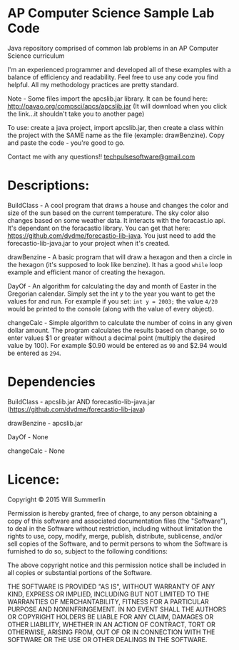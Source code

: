 AP Computer Science Sample Lab Code
=========

Java repository comprised of common lab problems in an AP Computer Science curriculum 

I'm an experienced programmer and developed all of these examples with a balance of efficiency and readability. Feel free to use any code you find helpful. All my methodology practices are pretty standard. 

Note - Some files import the apcslib.jar library. It can be found here: http://pavao.org/compsci/apcs/apcslib.jar (It will download when you click the link...it shouldn't take you to another page)

To use: create a java project, import apcslib.jar, then create a class within the project with the SAME name as the file (example: drawBenzine). Copy and paste the code - you're good to go. 

Contact me with any questions!! techpulsesoftware@gmail.com

Descriptions:
=========

  BuildClass - A cool program that draws a house and changes the color and size of the sun based on the current temperature. The sky color also changes based on some weather data. It interacts with the foracast.io api. It's dependant on the foracastio library. You can get that here: https://github.com/dvdme/forecastio-lib-java. You just need to add the forecastio-lib-java.jar to your project when it's created. 
  
  drawBenzine - A basic program that will draw a hexagon and then a circle in the hexagon (it's supposed to look like benzine). It has a good ``while`` loop example and efficient manor of creating the hexagon.
  
  DayOf - An algorithm for calculating the day and month of Easter in the Gregorian calendar. Simply set the int y to the year you want to get the values for and run. For example if you set:
```int y = 2003;``` the value ```4/20``` would be printed to the console (along with the value of every object).

  changeCalc - Simple algorithm to calculate the number of coins in any given dollar amount. The program calculates the results based on change, so to enter values $1 or greater without a decimal point (multiply the desired value by 100). For example $0.90 would be entered as ```90``` and $2.94 would be entered as ```294```. 
  
  
Dependencies 
=========

  BuildClass - apcslib.jar AND forecastio-lib-java.jar (https://github.com/dvdme/forecastio-lib-java)
  
  drawBenzine - apcslib.jar 
  
  DayOf - None
  
  changeCalc - None


Licence:
=========

Copyright © 2015 Will Summerlin

Permission is hereby granted, free of charge, to any person obtaining a copy of this software and associated documentation files (the "Software"), to deal in the Software without restriction, including without limitation the rights to use, copy, modify, merge, publish, distribute, sublicense, and/or sell copies of the Software, and to permit persons to whom the Software is furnished to do so, subject to the following conditions:

The above copyright notice and this permission notice shall be included in all copies or substantial portions of the Software.

THE SOFTWARE IS PROVIDED "AS IS", WITHOUT WARRANTY OF ANY KIND, EXPRESS OR IMPLIED, INCLUDING BUT NOT LIMITED TO THE WARRANTIES OF MERCHANTABILITY, FITNESS FOR A PARTICULAR PURPOSE AND NONINFRINGEMENT. IN NO EVENT SHALL THE AUTHORS OR COPYRIGHT HOLDERS BE LIABLE FOR ANY CLAIM, DAMAGES OR OTHER LIABILITY, WHETHER IN AN ACTION OF CONTRACT, TORT OR OTHERWISE, ARISING FROM, OUT OF OR IN CONNECTION WITH THE SOFTWARE OR THE USE OR OTHER DEALINGS IN THE SOFTWARE.


